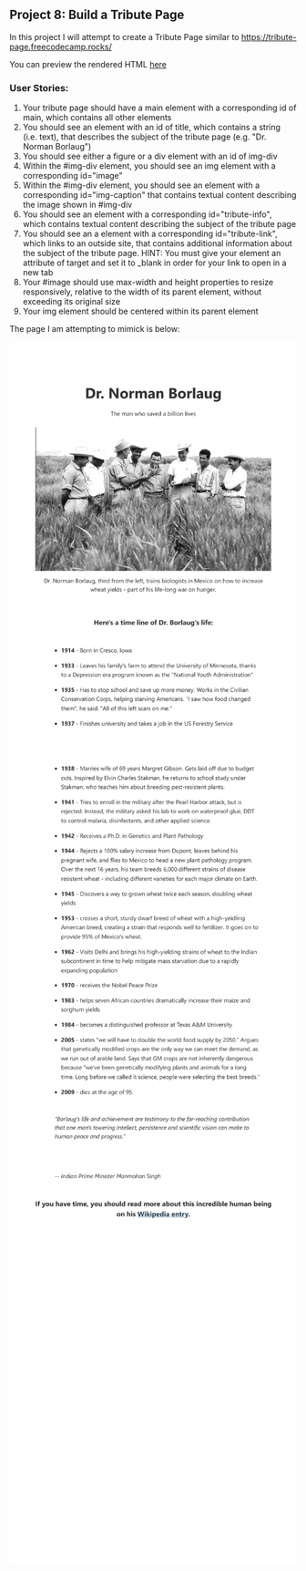 ## Project 8: Build a Tribute Page

In this project I will attempt to create a Tribute Page similar to https://tribute-page.freecodecamp.rocks/

You can preview the rendered HTML [here](https://htmlpreview.github.io/?https://github.com/shivkumar98/FreeCodeCamp-Projects/blob/main/01%20-%20Responsive%20Web%20Design/02-CSS%20Flexbox/05-Build%20a%20Tribute%20Page%20%5BCertification%20Project%5D/V1/Tribute%20Page.html)

### User Stories:
1. Your tribute page should have a main element with a corresponding id of main, which contains all other elements
2. You should see an element with an id of title, which contains a string (i.e. text), that describes the subject of the tribute page (e.g. "Dr. Norman Borlaug")
3. You should see either a figure or a div element with an id of img-div
4. Within the #img-div element, you should see an img element with a corresponding id="image"
5. Within the #img-div element, you should see an element with a corresponding id="img-caption" that contains textual content describing the image shown in #img-div
6. You should see an element with a corresponding id="tribute-info", which contains textual content describing the subject of the tribute page
7. You should see an a element with a corresponding id="tribute-link", which links to an outside site, that contains additional information about the subject of the tribute page. HINT: You must give your element an attribute of target and set it to _blank in order for your link to open in a new tab
8. Your #image should use max-width and height properties to resize responsively, relative to the width of its parent element, without exceeding its original size
9. Your img element should be centered within its parent element

The page I am attempting to mimick is below:

<img src="Images/d-1.png" width="600x">
<img src="Images/d-2.png" width="600x">
<img src="Images/d-3.png" width="600x">
